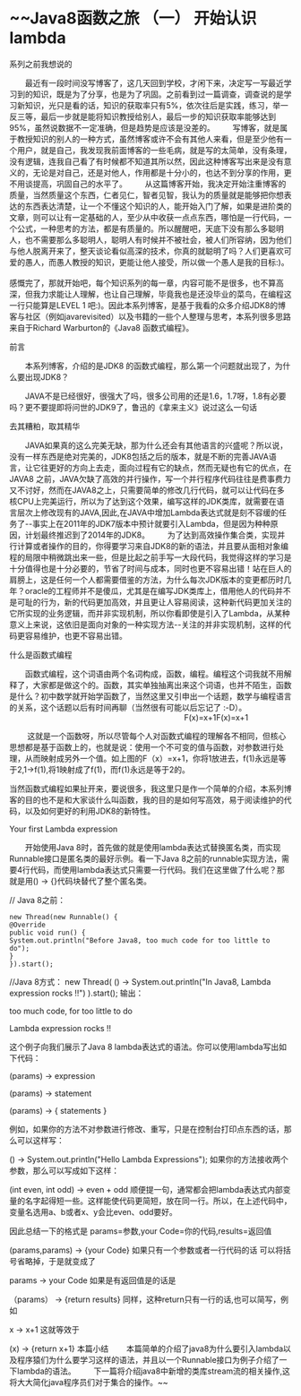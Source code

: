 # ~~Java8函数之旅 （一） 开始认识lambda

系列之前我想说的

  最近有一段时间没写博客了，这几天回到学校，才闲下来，决定写一写最近学习到的知识，既是为了分享，也是为了巩固。之前看到过一篇调查，调查说的是学习新知识，光只是看的话，知识的获取率只有5%，依次往后是实践，练习，举一反三等，最后一步就是能将知识教授给别人，最后一步的知识获取率能够达到95%，虽然说数据不一定准确，但是趋势是应该是没差的。
  写博客，就是属于教授知识的别人的一种方式，虽然博客或许不会有其他人来看，但是至少他有一个用户，就是自己，我发现我前面博客的一些毛病，就是写的太简单，没有条理，没有逻辑，连我自己看了有时候都不知道其所以然，因此这种博客写出来是没有意义的，无论是对自己，还是对他人，作用都是十分小的，也达不到分享的作用，更不用谈提高，巩固自己的水平了。
  从这篇博客开始，我决定开始注重博客的质量，当然质量这个东西，仁者见仁，智者见智，我认为的质量就是能够把你想表达的东西表达清楚，让一个不懂这个知识的人，能开始入门了解，如果是进阶类的文章，则可以让有一定基础的人，至少从中收获一点点东西，哪怕是一行代码，一个公式，一种思考的方法，都是有质量的。所以醒醒吧，天底下没有那么多聪明人，也不需要那么多聪明人，聪明人有时候并不被社会，被人们所容纳，因为他们与他人脱离开来了，整天谈论看似高深的技术，你真的就聪明了吗？人们更喜欢可爱的愚人，而愚人教授的知识，更能让他人接受，所以做一个愚人是我的目标:)。
  		
	感慨完了，那就开始吧，每个知识系列的每一章，内容可能不是很多，也不算高深，但我力求能让人理解，也让自己理解，毕竟我也是还没毕业的菜鸟，在编程这一行只能算是LEVEL 1 吧:)。因此本系列博客，是基于我看的众多介绍JDK8的博客与社区（例如javarevisited）以及书籍的一些个人整理与思考，本系列很多思路来自于Richard Warburton的《Java8 函数式编程》。


前言

  本系列博客，介绍的是JDK8 的函数式编程，那么第一个问题就出现了，为什么要出现JDK8？

  JAVA不是已经很好，很强大了吗，很多公司用的还是1.6，1.7呀，1.8有必要吗？更不要提即将问世的JDK9了，鲁迅的《拿来主义》说过这么一句话

去其糟粕，取其精华

  JAVA如果真的这么完美无缺，那为什么还会有其他语言的兴盛呢？所以说，没有一样东西是绝对完美的，JDK8包括之后的版本，就是不断的完善JAVA语言，让它往更好的方向上去走，面向过程有它的缺点，然而无疑也有它的优点，在JAVA8 之前，JAVA欠缺了高效的并行操作，写一个并行程序代码往往是费事费力又不讨好，然而在JAVA8之上，只需要简单的修改几行代码，就可以让代码在多核CPU上完美运行，所以为了达到这个效果，编写这样的JDK类库，就需要在语言层次上修改现有的JAVA,因此,在JAVA中增加Lambda表达式就是刻不容缓的任务了--事实上在2011年的JDK7版本中预计就要引入Lambda，但是因为种种原因，计划最终推迟到了2014年的JDK8。
  为了达到高效操作集合类，实现并行计算或者操作的目的，你得要学习来自JDK8的新的语法，并且要从面相对象编程的局限中稍微跳出来一些，但是比起之前手写一大段代码，我觉得这样的学习是十分值得也是十分必要的，节省了时间与成本，同时也更不容易出错！站在巨人的肩膀上，这是任何一个人都需要借鉴的方法，为什么每次JDK版本的变更都历时几年？oracle的工程师并不是傻瓜，尤其是在编写JDK类库上，借用他人的代码并不是可耻的行为，新的代码更加高效，并且更让人容易阅读，这种新代码更加关注的它所实现的业务逻辑，而并非实现机制，所以你看即使是引入了Lambda，从某种意义上来说，这依旧是面向对象的一种实现方法--关注的并非实现机制，这样的代码更容易维护，也更不容易出错。

什么是函数式编程

  函数式编程，这个词语由两个名词构成，函数，编程。编程这个词我就不用解释了，大家都是做这个的。函数，其实单独抽离出来这个词语，也并不陌生，函数是什么？初中数学就开始学函数了，当然这里又引申出一个话题，数学与编程语言的关系，这个话题以后有时间再聊（当然很有可能以后忘记了 :-D）。
                     
 F(x)=x+1F(x)=x+1

   这就是一个函数呀，所以尽管每个人对函数式编程的理解各不相同，但核心思想都是基于函数上的，也就是说：使用一个不可变的值与函数，对参数进行处理，从而映射成另外一个值。如上图的F（x）=x+1，你将1放进去，f(1)永远是等于2,1->f(1),将1映射成了f(1)，而f(1)永远是等于2的。
   

当然函数式编程如果扯开来，要说很多，我这里只是作一个简单的介绍，本系列博客的目的也不是和大家谈什么叫函数，我的目的是如何写高效，易于阅读维护的代码，以及如何更好的利用JDK8的新特性。

Your first Lambda expression

  开始使用Java 8时，首先做的就是使用lambda表达式替换匿名类，而实现Runnable接口是匿名类的最好示例。看一下Java 8之前的runnable实现方法，需要4行代码，而使用lambda表达式只需要一行代码。我们在这里做了什么呢？那就是用() -> {}代码块替代了整个匿名类。

// Java 8之前：

	new Thread(new Runnable() {
    @Override
    public void run() {
    System.out.println("Before Java8, too much code for too little to do");
    }
	}).start();

//Java 8方式：
new Thread( () -> System.out.println("In Java8, Lambda expression rocks !!") ).start();
输出：

too much code, for too little to do

Lambda expression rocks !!

这个例子向我们展示了Java 8 lambda表达式的语法。你可以使用lambda写出如下代码：

(params) -> expression

(params) -> statement

(params) -> { statements }

例如，如果你的方法不对参数进行修改、重写，只是在控制台打印点东西的话，那么可以这样写：

() -> System.out.println("Hello Lambda Expressions");
如果你的方法接收两个参数，那么可以写成如下这样：

(int even, int odd) -> even + odd
顺便提一句，通常都会把lambda表达式内部变量的名字起得短一些。这样能使代码更简短，放在同一行。所以，在上述代码中，变量名选用a、b或者x、y会比even、odd要好。

因此总结一下的格式是
params=参数,your Code=你的代码,results=返回值

(params,params) -> {your Code}
如果只有一个参数或者一行代码的话 可以将括号省略掉，于是就变成了

params -> your Code
如果是有返回值是的话是

（params） -> {return results}
同样，这种return只有一行的话,也可以简写，例如

x -> x+1
这就等效于

(x) -> {return x+1}
本篇小结
  本篇简单的介绍了java8为什么要引入lambda以及程序猿们为什么要学习这样的语法，并且以一个Runnable接口为例子介绍了一下lambda的语法。
  下一篇将介绍java8中新增的类库stream流的相关操作,这将大大简化java程序员们对于集合的操作。~~